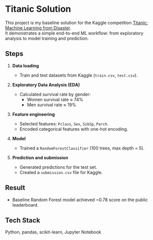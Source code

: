 # Titanic Solution

This project is my baseline solution for the Kaggle competition [Titanic: Machine Learning from Disaster](https://www.kaggle.com/c/titanic).  
It demonstrates a simple end-to-end ML workflow: from exploratory analysis to model training and prediction.

## Steps
1. **Data loading**  
   - Train and test datasets from Kaggle (`train.csv`, `test.csv`).  

2. **Exploratory Data Analysis (EDA)**  
   - Calculated survival rate by gender:  
     - Women survival rate ≈ 74%  
     - Men survival rate ≈ 19%  

3. **Feature engineering**  
   - Selected features: `Pclass`, `Sex`, `SibSp`, `Parch`.  
   - Encoded categorical features with one-hot encoding.  

4. **Model**  
   - Trained a `RandomForestClassifier` (100 trees, max depth = 5).  

5. **Prediction and submission**  
   - Generated predictions for the test set.  
   - Created a `submission.csv` file for Kaggle.  

## Result
- Baseline Random Forest model achieved ~0.78 score on the public leaderboard.  

## Tech Stack
Python, pandas, scikit-learn, Jupyter Notebook
